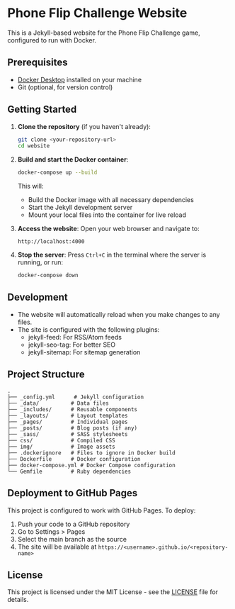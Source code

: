 # Phone Flip Challenge Website

This is a Jekyll-based website for the Phone Flip Challenge game, configured to run with Docker.

## Prerequisites

- [Docker Desktop](https://www.docker.com/products/docker-desktop) installed on your machine
- Git (optional, for version control)

## Getting Started

1. **Clone the repository** (if you haven't already):
   ```bash
   git clone <your-repository-url>
   cd website
   ```

2. **Build and start the Docker container**:
   ```bash
   docker-compose up --build
   ```
   This will:
   - Build the Docker image with all necessary dependencies
   - Start the Jekyll development server
   - Mount your local files into the container for live reload

3. **Access the website**:
   Open your web browser and navigate to:
   ```
   http://localhost:4000
   ```

4. **Stop the server**:
   Press `Ctrl+C` in the terminal where the server is running, or run:
   ```bash
   docker-compose down
   ```

## Development

- The website will automatically reload when you make changes to any files.
- The site is configured with the following plugins:
  - jekyll-feed: For RSS/Atom feeds
  - jekyll-seo-tag: For better SEO
  - jekyll-sitemap: For sitemap generation

## Project Structure

```
.
├── _config.yml      # Jekyll configuration
├── _data/          # Data files
├── _includes/      # Reusable components
├── _layouts/       # Layout templates
├── _pages/         # Individual pages
├── _posts/         # Blog posts (if any)
├── _sass/          # SASS stylesheets
├── css/            # Compiled CSS
├── img/            # Image assets
├── .dockerignore   # Files to ignore in Docker build
├── Dockerfile      # Docker configuration
├── docker-compose.yml # Docker Compose configuration
└── Gemfile         # Ruby dependencies
```

## Deployment to GitHub Pages

This project is configured to work with GitHub Pages. To deploy:

1. Push your code to a GitHub repository
2. Go to Settings > Pages
3. Select the main branch as the source
4. The site will be available at `https://<username>.github.io/<repository-name>`

## License

This project is licensed under the MIT License - see the [LICENSE](LICENSE) file for details.
